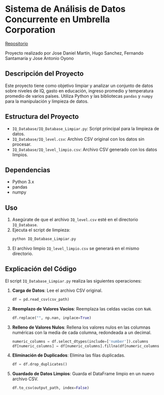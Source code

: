 # Sistema de Análisis de Datos Concurrente en Umbrella Corporation

[Repositorio](https://github.com/ConcurrenteCasoPracticoTema2/Sistema-de-An-lisis-de-Datos-Concurrente-en-Umbrella-Corporation.git)

Proyecto realizado por Jose Daniel Martín, Hugo Sanchez, Fernando Santamaría y Jose Antonio Oyono

## Descripción del Proyecto

Este proyecto tiene como objetivo limpiar y analizar un conjunto de datos sobre niveles de IQ, gasto en educación, ingreso promedio y temperatura promedio de varios países. Utiliza Python y las bibliotecas `pandas` y `numpy` para la manipulación y limpieza de datos.

## Estructura del Proyecto

- `IQ_Database/IQ_Database_Limpiar.py`: Script principal para la limpieza de datos.
- `IQ_Database/IQ_level.csv`: Archivo CSV original con los datos sin procesar.
- `IQ_Database/IQ_level_limpio.csv`: Archivo CSV generado con los datos limpios.

## Dependencias

- Python 3.x
- pandas
- numpy

## Uso

1. Asegúrate de que el archivo `IQ_level.csv` esté en el directorio `IQ_Database`.
2. Ejecuta el script de limpieza:
    ```sh
    python IQ_Database_Limpiar.py
    ```
3. El archivo limpio `IQ_level_limpio.csv` se generará en el mismo directorio.

## Explicación del Código

El script `IQ_Database_Limpiar.py` realiza las siguientes operaciones:

1. **Carga de Datos**: Lee el archivo CSV original.
    ```python
    df = pd.read_csv(csv_path)
    ```
2. **Reemplazo de Valores Vacíos**: Reemplaza las celdas vacías con `NaN`.
    ```python
    df.replace("", np.nan, inplace=True)
    ```
3. **Relleno de Valores Nulos**: Rellena los valores nulos en las columnas numéricas con la media de cada columna, redondeada a un decimal.
    ```python
    numeric_columns = df.select_dtypes(include=['number']).columns
    df[numeric_columns] = df[numeric_columns].fillna(df[numeric_columns].mean().round(1))
    ```
4. **Eliminación de Duplicados**: Elimina las filas duplicadas.
    ```python
    df = df.drop_duplicates()
    ```
5. **Guardado de Datos Limpios**: Guarda el DataFrame limpio en un nuevo archivo CSV.
    ```python
    df.to_csv(output_path, index=False)
    ```

